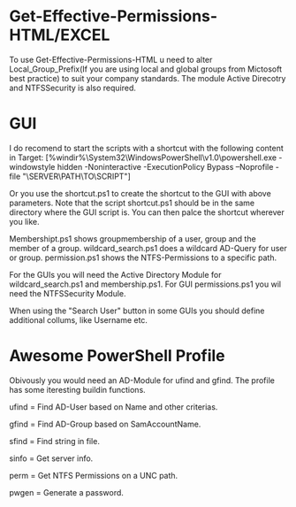 
# Get-Effective-Permissions-HTML/EXCEL
  To use Get-Effective-Permissions-HTML u need to alter Local_Group_Prefix(If you are using local and global groups from Mictosoft best practice) to suit your company standards. The module Active Direcotry and NTFSSecurity is also required.

# GUI
  I do recomend to start the scripts with a shortcut with the following content in Target: [%windir%\System32\WindowsPowerShell\v1.0\powershell.exe - windowstyle hidden -Noninteractive -ExecutionPolicy Bypass –Noprofile -file "\\SERVER\PATH\TO\SCRIPT"]
  
  Or you use the shortcut.ps1 to create the shortcut to the GUI with above parameters. Note that the script shortcut.ps1 should be in the same directory where the GUI script is. You can then palce the shortcut wherever you like.
  
  
  Membershipt.ps1 shows groupmembership of a user, group and the member of a group.
  wildcard_search.ps1 does a wildcard AD-Query for user or group.
  permission.ps1 shows the NTFS-Permissions to a specific path.
  
  For the GUIs you will need the Active Directory Module for wildcard_search.ps1 and membership.ps1.
  For GUI permissions.ps1 you wil need the NTFSSecurity Module.
  
  When using the "Search User" button in some GUIs you should define additional collums, like Username etc.

# Awesome PowerShell Profile
Obivously you would need an AD-Module for ufind and gfind.
The profile has some iteresting buildin functions.

  ufind = Find AD-User based on Name and other criterias.
  
  gfind = Find AD-Group based on SamAccountName.
  
  sfind = Find string in file.
  
  sinfo = Get server info.
  
  perm = Get NTFS Permissions on a UNC path.
  
  pwgen = Generate a password.
 
  
